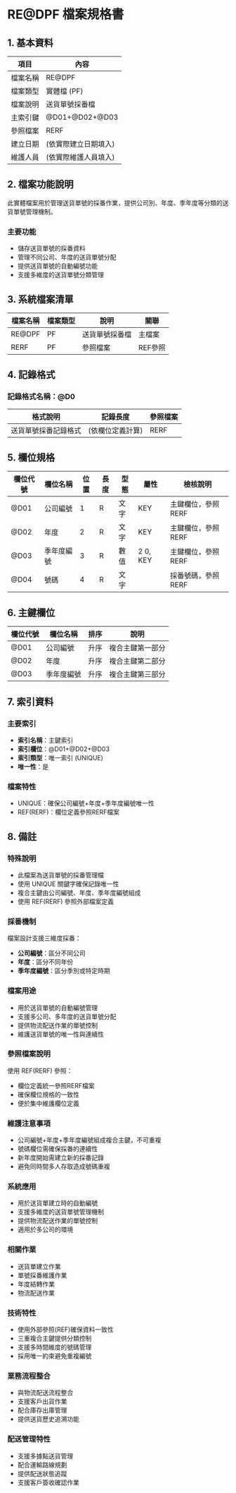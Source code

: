 # RE@DPF 檔案規格書

## 1. 基本資料

| 項目 | 內容 |
|------|------|
| 檔案名稱 | RE@DPF |
| 檔案類型 | 實體檔 (PF) |
| 檔案說明 | 送貨單號採番檔 |
| 主索引鍵 | @D01+@D02+@D03 |
| 參照檔案 | RERF |
| 建立日期 | (依實際建立日期填入) |
| 維護人員 | (依實際維護人員填入) |

## 2. 檔案功能說明

此實體檔案用於管理送貨單號的採番作業，提供公司別、年度、季年度等分類的送貨單號管理機制。

### 主要功能
- 儲存送貨單號的採番資料
- 管理不同公司、年度的送貨單號分配
- 提供送貨單號的自動編號功能
- 支援多維度的送貨單號分類管理

## 3. 系統檔案清單

| 檔案名稱 | 檔案類型 | 說明 | 關聯 |
|----------|----------|------|------|
| RE@DPF | PF | 送貨單號採番檔 | 主檔案 |
| RERF | PF | 參照檔案 | REF參照 |

## 4. 記錄格式

### 記錄格式名稱：@D0

| 格式說明 | 記錄長度 | 參照檔案 |
|----------|----------|----------|
| 送貨單號採番記錄格式 | (依欄位定義計算) | RERF |

## 5. 欄位規格

| 欄位代號 | 欄位名稱 | 位置 | 長度 | 型態 | 屬性 | 檢核說明 |
|----------|----------|------|------|------|------|----------|
| @D01 | 公司編號 | 1 | R | 文字 | KEY | 主鍵欄位，參照RERF |
| @D02 | 年度 | 2 | R | 文字 | KEY | 主鍵欄位，參照RERF |
| @D03 | 季年度編號 | 3 | R | 數值 | 2 0, KEY | 主鍵欄位，參照RERF |
| @D04 | 號碼 | 4 | R | 文字 | | 採番號碼，參照RERF |

## 6. 主鍵欄位

| 欄位代號 | 欄位名稱 | 排序 | 說明 |
|----------|----------|------|------|
| @D01 | 公司編號 | 升序 | 複合主鍵第一部分 |
| @D02 | 年度 | 升序 | 複合主鍵第二部分 |
| @D03 | 季年度編號 | 升序 | 複合主鍵第三部分 |

## 7. 索引資料

### 主要索引
- **索引名稱**：主鍵索引
- **索引欄位**：@D01+@D02+@D03
- **索引類型**：唯一索引 (UNIQUE)
- **唯一性**：是

### 檔案特性
- UNIQUE：確保公司編號+年度+季年度編號唯一性
- REF(RERF)：欄位定義參照RERF檔案

## 8. 備註

### 特殊說明
- 此檔案為送貨單號的採番管理檔
- 使用 UNIQUE 關鍵字確保記錄唯一性
- 複合主鍵由公司編號、年度、季年度編號組成
- 使用 REF(RERF) 參照外部檔案定義

### 採番機制
檔案設計支援三維度採番：
- **公司編號**：區分不同公司
- **年度**：區分不同年份
- **季年度編號**：區分季別或特定時期

### 檔案用途
- 用於送貨單號的自動編號管理
- 支援多公司、多年度的送貨單號分配
- 提供物流配送作業的單號控制
- 維護送貨單號的唯一性與連續性

### 參照檔案說明
使用 REF(RERF) 參照：
- 欄位定義統一參照RERF檔案
- 確保欄位規格的一致性
- 便於集中維護欄位定義

### 維護注意事項
- 公司編號+年度+季年度編號組成複合主鍵，不可重複
- 號碼欄位需確保採番的連續性
- 新年度開始需建立新的採番記錄
- 避免同時間多人存取造成號碼重複

### 系統應用
- 用於送貨單建立時的自動編號
- 支援多維度的送貨單號管理機制
- 提供物流配送作業的單號控制
- 適用於多公司的環境

### 相關作業
- 送貨單建立作業
- 單號採番維護作業
- 年度結轉作業
- 物流配送作業

### 技術特性
- 使用外部參照(REF)確保資料一致性
- 三重複合主鍵提供分類控制
- 支援多時間維度的號碼管理
- 採用唯一約束避免重複編號

### 業務流程整合
- 與物流配送流程整合
- 支援客戶出貨作業
- 配合庫存出庫管理
- 提供送貨歷史追溯功能

### 配送管理特性
- 支援多據點送貨管理
- 配合運輸路線規劃
- 提供配送狀態追蹤
- 支援客戶簽收確認作業 